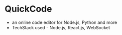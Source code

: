 # QuickCode

- an online code editor for Node.js, Python and more
- TechStack used - Node.js, React.js, WebSocket